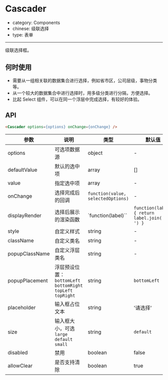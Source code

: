 # Cascader

- category: Components
- chinese: 级联选择
- type: 表单

---

级联选择框。


## 何时使用

- 需要从一组相关联的数据集合进行选择，例如省市区，公司层级，事物分类等。
- 从一个较大的数据集合中进行选择时，用多级分类进行分隔，方便选择。
- 比起 Select 组件，可以在同一个浮层中完成选择，有较好的体验。

## API

```html
<Cascader options={options} onChange={onChange} />
```

| 参数 | 说明 | 类型 | 默认值 |
|------|------|------|--------|
| options | 可选项数据源 | object | - |
| defaultValue | 默认的选中项 | array  |[] |
| value | 指定选中项 | array  | - |
| onChange | 选择完成后的回调 | `function(value, selectedOptions)` | - |
| displayRender | 选择后展示的渲染函数 | `function(label)`` | `function(label) { return label.join(' / ') }` |
| style | 自定义样式 | string | - |
| className | 自定义类名 | string | - |
| popupClassName | 自定义浮层类名 | string | - |
| popupPlacement | 浮层预设位置：`bottomLeft` `bottomRight` `topLeft` `topRight` | string | `bottomLeft` |
| placeholder | 输入框占位文本 | string | '请选择' |
| size | 输入框大小，可选 `large` `default` `small` | string | `default` |
| disabled | 禁用 | boolean | false |
| allowClear | 是否支持清除 | boolean | true |

